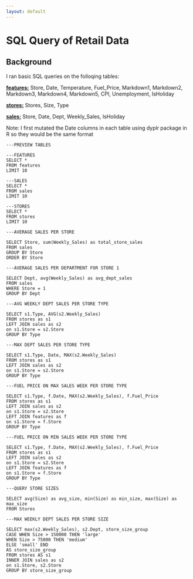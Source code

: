 ```yaml
---
layout: default
---
```


# SQL Query of Retail Data

## Background 

I ran basic SQL queries on the folloqing tables: 

[**features:**](./sql/features.csv) Store, Date, Temperature, Fuel_Price, Markdown1, Markdown2, Markdown3, Markdown4, Markdown5, CPI, Unemployment, IsHoliday

[**stores:**](./sql/stores.csv) Stores, Size, Type

[**sales:**](./sql/sales.csv) Store, Date, Dept, Weekly_Sales, IsHoliday

Note: I first mutated the Date columns in each table using dyplr package in R so they would be the same format

```
---PREVIEW TABLES

---FEATURES
SELECT * 
FROM features
LIMIT 10

---SALES
SELECT *
FROM sales
LIMIT 10

---STORES
SELECT *
FROM stores
LIMIT 10

---AVERAGE SALES PER STORE

SELECT Store, sum(Weekly_Sales) as total_store_sales
FROM sales
GROUP BY Store
ORDER BY Store

---AVERAGE SALES PER DEPARTMENT FOR STORE 1

SELECT Dept, avg(Weekly_Sales) as avg_dept_sales
FROM sales
WHERE Store = 1
GROUP BY Dept

---AVG WEEKLY DEPT SALES PER STORE TYPE

SELECT s1.Type, AVG(s2.Weekly_Sales)
FROM stores as s1
LEFT JOIN sales as s2
on s1.Store = s2.Store
GROUP BY Type

---MAX DEPT SALES PER STORE TYPE

SELECT s1.Type, Date, MAX(s2.Weekly_Sales)
FROM stores as s1
LEFT JOIN sales as s2
on s1.Store = s2.Store
GROUP BY Type

---FUEL PRICE ON MAX SALES WEEK PER STORE TYPE

SELECT s1.Type, f.Date, MAX(s2.Weekly_Sales), f.Fuel_Price
FROM stores as s1
LEFT JOIN sales as s2
on s1.Store = s2.Store
LEFT JOIN features as f
on s1.Store = f.Store
GROUP BY Type

---FUEL PRICE ON MIN SALES WEEK PER STORE TYPE

SELECT s1.Type, f.Date, MAX(s2.Weekly_Sales), f.Fuel_Price
FROM stores as s1
LEFT JOIN sales as s2
on s1.Store = s2.Store
LEFT JOIN features as f
on s1.Store = f.Store
GROUP BY Type

---QUERY STORE SIZES

SELECT avg(Size) as avg_size, min(Size) as min_size, max(Size) as max_size
FROM Stores

---MAX WEEKLY DEPT SALES PER STORE SIZE

SELECT max(s2.Weekly_Sales), s2.Dept, store_size_group
CASE WHEN Size > 150000 THEN 'large'
WHEN Size > 75000 THEN 'medium'
ELSE 'small' END 
AS store_size_group
FROM stores AS s1
INNER JOIN sales as s2
on s1.Store, s2.Store
GROUP BY store_size_group
```

